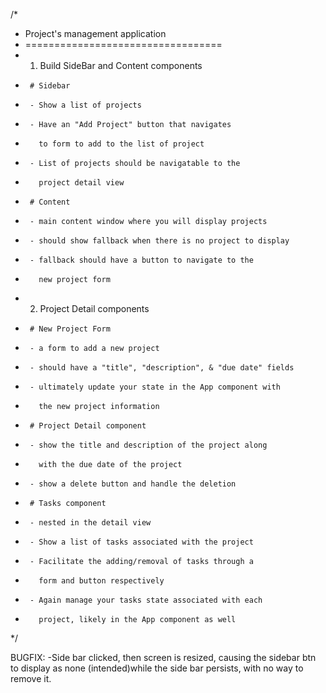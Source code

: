 /*
 *   Project's management application
 *   ==================================
 *   1) Build SideBar and Content components
 *      # Sidebar
 *      - Show a list of projects
 *      - Have an "Add Project" button that navigates
 *        to form to add to the list of project
 *      - List of projects should be navigatable to the 
 *        project detail view
 *      # Content
 *      - main content window where you will display projects
 *      - should show fallback when there is no project to display
 *      - fallback should have a button to navigate to the
 *        new project form
 *   2) Project Detail components
 *      # New Project Form
 *      - a form to add a new project
 *      - should have a "title", "description", & "due date" fields
 *      - ultimately update your state in the App component with
 *        the new project information
 *      # Project Detail component
 *      - show the title and description of the project along
 *        with the due date of the project
 *      - show a delete button and handle the deletion
 *      # Tasks component
 *      - nested in the detail view
 *      - Show a list of tasks associated with the project
 *      - Facilitate the adding/removal of tasks through a
 *        form and button respectively
 *      - Again manage your tasks state associated with each
 *        project, likely in the App component as well
 */


BUGFIX:
-Side bar clicked, then screen is resized, causing the sidebar btn to display as none (intended)while the side bar persists, with no way to remove it.
